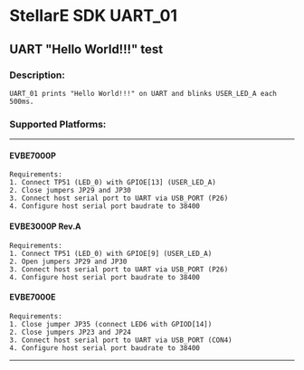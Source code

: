 # StellarE SDK UART_01

## UART "Hello World!!!" test

### Description: 
	UART_01 prints "Hello World!!!" on UART and blinks USER_LED_A each 500ms.
### Supported Platforms:
-----------------------------------------------------------
#### EVBE7000P
	Requirements:
	1. Connect TP51 (LED_0) with GPIOE[13] (USER_LED_A)
	2. Close jumpers JP29 and JP30
	3. Connect host serial port to UART via USB_PORT (P26)
	4. Configure host serial port baudrate to 38400
#### EVBE3000P Rev.A
	Requirements:
	1. Connect TP51 (LED_0) with GPIOE[9] (USER_LED_A)
	2. Open jumpers JP29 and JP30
	3. Connect host serial port to UART via USB_PORT (P26)
	4. Configure host serial port baudrate to 38400
#### EVBE7000E
	Requirements:
	1. Close jumper JP35 (connect LED6 with GPIOD[14])
	2. Close jumpers JP23 and JP24
	3. Connect host serial port to UART via USB_PORT (CON4)
	4. Configure host serial port baudrate to 38400
-----------------------------------------------------------
